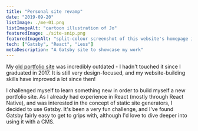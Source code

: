 ```yaml
---
title: "Personal site revamp"
date: "2019-09-20"
listImage: ./me-01.png
listImageAlt: "cartoon illustration of Jo"
featuredImage: ./site-snip.png
featuredImageAlt: "split-colour screenshot of this website's homepage in dark and light mode"
tech: ["Gatsby", "React", "Less"]
metaDescription: "A Gatsby site to showcase my work"
---
```


My [old portfolio site](http://joalfiedesign.uk) was incredibly outdated - I hadn't touched it since I graduated in 2017. It is still very design-focused, and my website-building skills have improved a lot since then!

I challenged myself to learn something new in order to build myself a new portfolio site. As I already had experience in React (mostly through React Native), and was interested in the concept of static site generators, I decided to use Gatsby. It's been a very fun challenge, and I've found Gatsby fairly easy to get to grips with, although I'd love to dive deeper into using it with a CMS.
